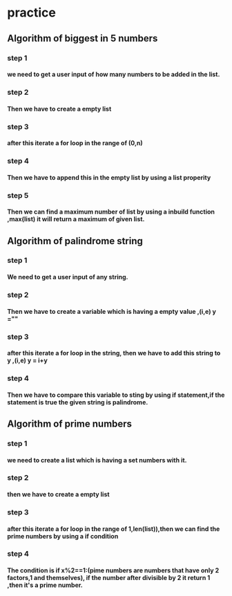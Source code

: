 # practice
## Algorithm of biggest in 5 numbers
### step 1
#### we need to get a user input of how many numbers to be added in the list.
### step 2
#### Then we have to create a empty list
### step 3 
#### after this iterate a for loop in the range of (0,n)
### step 4
#### Then we have to append  this in the empty list by using a list properity
### step 5 
#### Then we can find a maximum number of list by using a inbuild function ,max(list) it will return a maximum of given list.

## Algorithm of palindrome string
### step 1
#### We need to get a user input of any string.
### step 2
#### Then we have to create  a variable which is having a empty value ,(i,e) y =""
### step 3
#### after this iterate a for loop in the string, then we have to add this string to y ,(i,e) y = i+y
### step 4
#### Then we have to compare this variable to sting by using if statement,if the statement is true the given string is palindrome.

## Algorithm of prime numbers
### step 1
#### we need to create a list which is having a set numbers with it.
### step 2
#### then we have to create a empty list
### step 3
#### after this iterate a for loop in the range of 1,len(list)),then we can find the prime numbers by using a if condition
### step 4
#### The condition is if x%2==1:(pime numbers are numbers that have only 2 factors,1 and themselves), if the number after divisible by 2 it return 1 ,then it's a prime number.
